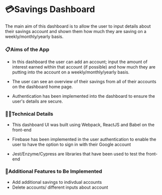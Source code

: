 # 💳Savings Dashboard 
The main aim of this dashboard is to allow the user to input details about their savings account and shown them how much they are saving on a weekly/monthly/yearly basis. 

### 📋Aims of the App 

* In this dashboard the user can add an account; input the amount of interest earned within that account (if possible) and how much they are putting into the account on a weekly/monthly/yearly basis. 

* The user can see an overview of their savings from all of their accounts on the dashboard home page. 

* Authentication has been implemented into the dashboard to ensure the user's details are secure. 

### 👩‍💻Technical Details 
* This dashboard UI was built using Webpack, ReactJS and Babel on the front-end

* Firebase has been implemented in the user authentication to enable the user to have the option to sign in with their Google account

* Jest/Enzyme/Cypress are libraries that have been used to test the front-end

### 💭Additional Features to Be Implemented 
* Add additional savings to indivdual accounts 
* Delete accounts/ different inputs about account 


